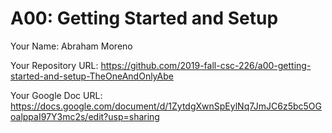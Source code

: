 # A00: Getting Started and Setup

Your Name: Abraham Moreno

Your Repository URL: https://github.com/2019-fall-csc-226/a00-getting-started-and-setup-TheOneAndOnlyAbe

Your Google Doc URL: https://docs.google.com/document/d/1ZytdgXwnSpEylNq7JmJC6z5bc5OGoalppaI97Y3mc2s/edit?usp=sharing
